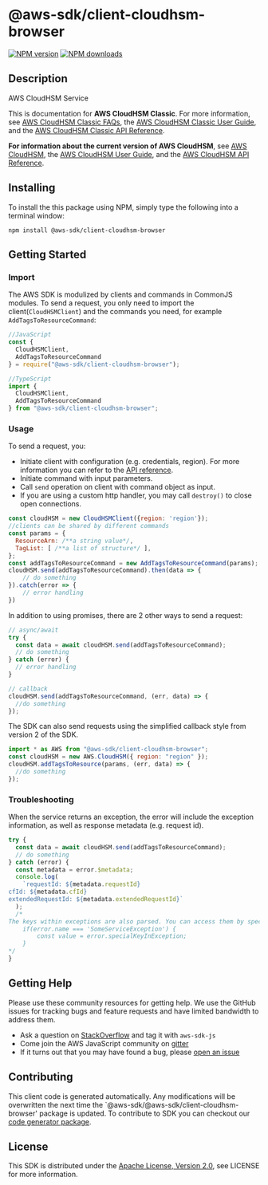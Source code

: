 # @aws-sdk/client-cloudhsm-browser

[![NPM version](https://img.shields.io/npm/v/@aws-sdk/client-cloudhsm-browser/preview.svg)](https://www.npmjs.com/package/@aws-sdk/client-cloudhsm-browser)
[![NPM downloads](https://img.shields.io/npm/dm/@aws-sdk/client-cloudhsm-browser.svg)](https://www.npmjs.com/package/@aws-sdk/client-cloudhsm-browser)

## Description

<fullname>AWS CloudHSM Service</fullname> <p>This is documentation for <b>AWS CloudHSM Classic</b>. For more information, see <a href="http://aws.amazon.com/cloudhsm/faqs-classic/">AWS CloudHSM Classic FAQs</a>, the <a href="http://docs.aws.amazon.com/cloudhsm/classic/userguide/">AWS CloudHSM Classic User Guide</a>, and the <a href="http://docs.aws.amazon.com/cloudhsm/classic/APIReference/">AWS CloudHSM Classic API Reference</a>.</p> <p> <b>For information about the current version of AWS CloudHSM</b>, see <a href="http://aws.amazon.com/cloudhsm/">AWS CloudHSM</a>, the <a href="http://docs.aws.amazon.com/cloudhsm/latest/userguide/">AWS CloudHSM User Guide</a>, and the <a href="http://docs.aws.amazon.com/cloudhsm/latest/APIReference/">AWS CloudHSM API Reference</a>.</p>

## Installing

To install the this package using NPM, simply type the following into a terminal window:

```
npm install @aws-sdk/client-cloudhsm-browser
```

## Getting Started

### Import

The AWS SDK is modulized by clients and commands in CommonJS modules. To send a request, you only need to import the client(`CloudHSMClient`) and the commands you need, for example `AddTagsToResourceCommand`:

```javascript
//JavaScript
const {
  CloudHSMClient,
  AddTagsToResourceCommand
} = require("@aws-sdk/client-cloudhsm-browser");
```

```javascript
//TypeScript
import {
  CloudHSMClient,
  AddTagsToResourceCommand
} from "@aws-sdk/client-cloudhsm-browser";
```

### Usage

To send a request, you:

- Initiate client with configuration (e.g. credentials, region). For more information you can refer to the [API reference][].
- Initiate command with input parameters.
- Call `send` operation on client with command object as input.
- If you are using a custom http handler, you may call `destroy()` to close open connections.

```javascript
const cloudHSM = new CloudHSMClient({region: 'region'});
//clients can be shared by different commands
const params = {
  ResourceArn: /**a string value*/,
  TagList: [ /**a list of structure*/ ],
};
const addTagsToResourceCommand = new AddTagsToResourceCommand(params);
cloudHSM.send(addTagsToResourceCommand).then(data => {
    // do something
}).catch(error => {
    // error handling
})
```

In addition to using promises, there are 2 other ways to send a request:

```javascript
// async/await
try {
  const data = await cloudHSM.send(addTagsToResourceCommand);
  // do something
} catch (error) {
  // error handling
}
```

```javascript
// callback
cloudHSM.send(addTagsToResourceCommand, (err, data) => {
  //do something
});
```

The SDK can also send requests using the simplified callback style from version 2 of the SDK.

```javascript
import * as AWS from "@aws-sdk/client-cloudhsm-browser";
const cloudHSM = new AWS.CloudHSM({ region: "region" });
cloudHSM.addTagsToResource(params, (err, data) => {
  //do something
});
```

### Troubleshooting

When the service returns an exception, the error will include the exception information, as well as response metadata (e.g. request id).

```javascript
try {
  const data = await cloudHSM.send(addTagsToResourceCommand);
  // do something
} catch (error) {
  const metadata = error.$metadata;
  console.log(
    `requestId: ${metadata.requestId}
cfId: ${metadata.cfId}
extendedRequestId: ${metadata.extendedRequestId}`
  );
  /*
The keys within exceptions are also parsed. You can access them by specifying exception names:
    if(error.name === 'SomeServiceException') {
        const value = error.specialKeyInException;
    }
*/
}
```

## Getting Help

Please use these community resources for getting help. We use the GitHub issues for tracking bugs and feature requests and have limited bandwidth to address them.

- Ask a question on [StackOverflow](https://stackoverflow.com/questions/tagged/aws-sdk-js) and tag it with `aws-sdk-js`
- Come join the AWS JavaScript community on [gitter](https://gitter.im/aws/aws-sdk-js-v3)
- If it turns out that you may have found a bug, please [open an issue](https://github.com/aws/aws-sdk-js-v3/issues)

## Contributing

This client code is generated automatically. Any modifications will be overwritten the next time the `@aws-sdk/@aws-sdk/client-cloudhsm-browser' package is updated. To contribute to SDK you can checkout our [code generator package][].

## License

This SDK is distributed under the
[Apache License, Version 2.0](http://www.apache.org/licenses/LICENSE-2.0),
see LICENSE for more information.

[code generator package]: https://github.com/aws/aws-sdk-js-v3/tree/master/packages/service-types-generator
[api reference]: https://docs.aws.amazon.com/AWSJavaScriptSDK/latest/
